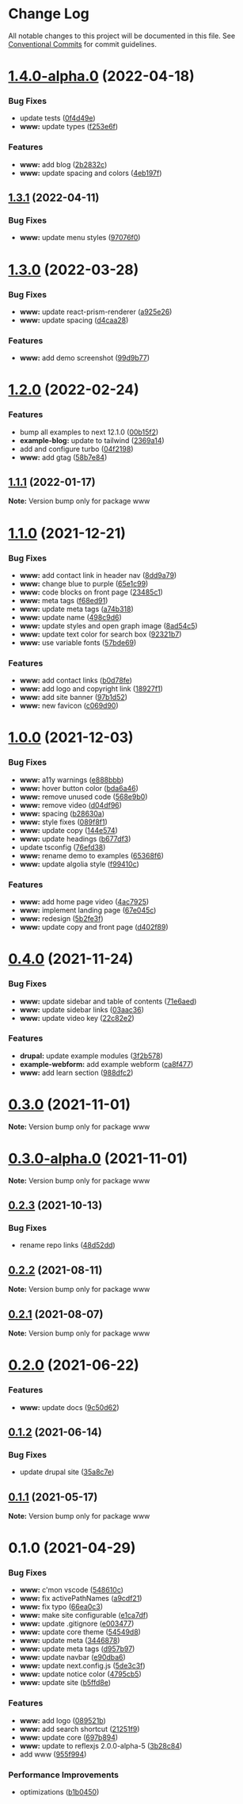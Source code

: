 # Change Log

All notable changes to this project will be documented in this file.
See [Conventional Commits](https://conventionalcommits.org) for commit guidelines.

# [1.4.0-alpha.0](https://github.com/chapter-three/next-drupal/compare/www@1.3.1...www@1.4.0-alpha.0) (2022-04-18)


### Bug Fixes

* update tests ([0f4d49e](https://github.com/chapter-three/next-drupal/commit/0f4d49e9bb3b8767577bdba4ef52d7e58ad6bf91))
* **www:** update types ([f253e6f](https://github.com/chapter-three/next-drupal/commit/f253e6f815f26546ab3a3b4e0329ec1bd12f3603))


### Features

* **www:** add blog ([2b2832c](https://github.com/chapter-three/next-drupal/commit/2b2832cd6cc107fe0f8dde697232490532116fba))
* **www:** update spacing and colors ([4eb197f](https://github.com/chapter-three/next-drupal/commit/4eb197fc7def86cb4d92cbadeff7fd4952712474))





## [1.3.1](https://github.com/chapter-three/next-drupal/compare/www@1.3.0...www@1.3.1) (2022-04-11)


### Bug Fixes

* **www:** update menu styles ([97076f0](https://github.com/chapter-three/next-drupal/commit/97076f02c9c55377bd7a7d20ca3af3d95ee5ba1c))





# [1.3.0](https://github.com/chapter-three/next-drupal/compare/www@1.2.0...www@1.3.0) (2022-03-28)


### Bug Fixes

* **www:** update react-prism-renderer ([a925e26](https://github.com/chapter-three/next-drupal/commit/a925e26ebbc3a9c8be027a6d5cae6ca6787365d4))
* **www:** update spacing ([d4caa28](https://github.com/chapter-three/next-drupal/commit/d4caa2897384364cece4d2c8190c33bfc8a05eb1))


### Features

* **www:** add demo screenshot ([99d9b77](https://github.com/chapter-three/next-drupal/commit/99d9b77770e14e9d00d07cf2033d393e62849a4c))





# [1.2.0](https://github.com/chapter-three/next-drupal/compare/www@1.1.1...www@1.2.0) (2022-02-24)


### Features

* bump all examples to next 12.1.0 ([00b15f2](https://github.com/chapter-three/next-drupal/commit/00b15f2b308a0a9fcb298789a9ca712f4efa7eff))
* **example-blog:** update to tailwind ([2369a14](https://github.com/chapter-three/next-drupal/commit/2369a1437a684062a9dacf4d6ec5821b16ae9d7e))
* add and configure turbo ([04f2198](https://github.com/chapter-three/next-drupal/commit/04f2198a5a92251e420ceb1285bc6f39ded5efad))
* **www:** add gtag ([58b7e84](https://github.com/chapter-three/next-drupal/commit/58b7e84ac1bb7ee9c34dd0b9a10d63e0db405f0a))





## [1.1.1](https://github.com/chapter-three/next-drupal/compare/www@1.1.0...www@1.1.1) (2022-01-17)

**Note:** Version bump only for package www





# [1.1.0](https://github.com/chapter-three/next-drupal/compare/www@1.0.0...www@1.1.0) (2021-12-21)


### Bug Fixes

* **www:** add contact link in header nav ([8dd9a79](https://github.com/chapter-three/next-drupal/commit/8dd9a79744b8a481e92fa1cc363c2f1a47bb7b72))
* **www:** change blue to purple ([65e1c99](https://github.com/chapter-three/next-drupal/commit/65e1c996194071e9dfb897b492e832215ad3879e))
* **www:** code blocks on front page ([23485c1](https://github.com/chapter-three/next-drupal/commit/23485c1951dad2b259960befdd67318e1c0e9c83))
* **www:** meta tags ([f68ed91](https://github.com/chapter-three/next-drupal/commit/f68ed912100c5a2aedf8c0a2df894c6f58afcd5c))
* **www:** update meta tags ([a74b318](https://github.com/chapter-three/next-drupal/commit/a74b3181aa5edd83a011f4b01fc93ce3f091facd))
* **www:** update name ([498c9d6](https://github.com/chapter-three/next-drupal/commit/498c9d648a48da93fff6252eb5b00973bcff6ef9))
* **www:** update styles and open graph image ([8ad54c5](https://github.com/chapter-three/next-drupal/commit/8ad54c564d63b80eae98ebad24d61b36c8586107))
* **www:** update text color for search box ([92321b7](https://github.com/chapter-three/next-drupal/commit/92321b741ed92e6870f7961166c08ae0599d88fe))
* **www:** use variable fonts ([57bde69](https://github.com/chapter-three/next-drupal/commit/57bde695e3185e87ddb17d7a01e26d6efdb74a0e))


### Features

* **www:** add contact links ([b0d78fe](https://github.com/chapter-three/next-drupal/commit/b0d78feebfc9665389608fcb1ea524ad5f3f9b54))
* **www:** add logo and copyright link ([18927f1](https://github.com/chapter-three/next-drupal/commit/18927f173d708ad69f61e4f4661fd134445928de))
* **www:** add site banner ([97b1d52](https://github.com/chapter-three/next-drupal/commit/97b1d5284e889878af21cfb89bf83c23c6d6148d))
* **www:** new favicon ([c069d90](https://github.com/chapter-three/next-drupal/commit/c069d9010d0cb06fd770b874f9ec6be23f14decb))





# [1.0.0](https://github.com/chapter-three/next-drupal/compare/www@0.4.0...www@1.0.0) (2021-12-03)


### Bug Fixes

* **www:** a11y warnings ([e888bbb](https://github.com/chapter-three/next-drupal/commit/e888bbb2cd8366d54a83ca5a34ed5ae86037fdd1))
* **www:** hover button color ([bda6a46](https://github.com/chapter-three/next-drupal/commit/bda6a460e64383f716e7cfdef39ce778200d3c30))
* **www:** remove unused code ([568e9b0](https://github.com/chapter-three/next-drupal/commit/568e9b06e92d311c8bb0b10d6a54712dd31a3a75))
* **www:** remove video ([d04df96](https://github.com/chapter-three/next-drupal/commit/d04df963d439c7dcad16c226d0b5152d8cb111cf))
* **www:** spacing ([b28630a](https://github.com/chapter-three/next-drupal/commit/b28630a9d60bfafcd949787f72721a61db65f01f))
* **www:** style fixes ([089f8f1](https://github.com/chapter-three/next-drupal/commit/089f8f1fee60d6e4aab3599e6e46f2bf69c51c4a))
* **www:** update copy ([144e574](https://github.com/chapter-three/next-drupal/commit/144e574d4597de0da2b20f9df2c2f4cd02e46540))
* **www:** update headings ([b677df3](https://github.com/chapter-three/next-drupal/commit/b677df3f62a6924532e825a6a9478a7a9b681837))
* update tsconfig ([76efd38](https://github.com/chapter-three/next-drupal/commit/76efd38d1b1cccac59abb78fce23305dbc89f9f4))
* **www:** rename demo to examples ([65368f6](https://github.com/chapter-three/next-drupal/commit/65368f67ac458bbf6ef1ac38ec85445c043c68f4))
* **www:** update algolia style ([f99410c](https://github.com/chapter-three/next-drupal/commit/f99410c96a49e141b8a5b5aae86e975b71fa510e))


### Features

* **www:** add home page video ([4ac7925](https://github.com/chapter-three/next-drupal/commit/4ac7925066d2447bde337f856a0f536b461bf58c))
* **www:** implement landing page ([67e045c](https://github.com/chapter-three/next-drupal/commit/67e045c4bbc870f49762456070e25828139ba919))
* **www:** redesign ([5b2fe3f](https://github.com/chapter-three/next-drupal/commit/5b2fe3f19b384fbcce4faa0ef771127e75895157))
* **www:** update copy and front page ([d402f89](https://github.com/chapter-three/next-drupal/commit/d402f89290847637a36287be98ae16b6442561ac))





# [0.4.0](https://github.com/chapter-three/next-drupal/compare/www@0.3.0...www@0.4.0) (2021-11-24)


### Bug Fixes

* **www:** update sidebar and table of contents ([71e6aed](https://github.com/chapter-three/next-drupal/commit/71e6aed6289bef12455d22ccf10509347d5bc83a))
* **www:** update sidebar links ([03aac36](https://github.com/chapter-three/next-drupal/commit/03aac36cccecedd845183a0dda1a14f261196d48))
* **www:** update video key ([22c82e2](https://github.com/chapter-three/next-drupal/commit/22c82e2546ecf8050b03e98133f11000c98da2d8))


### Features

* **drupal:** update example modules ([3f2b578](https://github.com/chapter-three/next-drupal/commit/3f2b57822226e587e590fdcc5f760cae0b11d97f))
* **example-webform:** add example webform ([ca8f477](https://github.com/chapter-three/next-drupal/commit/ca8f477b899a83a19b0823105863d40298e60418))
* **www:** add learn section ([988dfc2](https://github.com/chapter-three/next-drupal/commit/988dfc21951e0e548c9330e39a4c8e87361c4024))





# [0.3.0](https://github.com/chapter-three/next-drupal/compare/www@0.3.0-alpha.0...www@0.3.0) (2021-11-01)

**Note:** Version bump only for package www





# [0.3.0-alpha.0](https://github.com/chapter-three/next-drupal/compare/www@0.2.3...www@0.3.0-alpha.0) (2021-11-01)

**Note:** Version bump only for package www





## [0.2.3](https://github.com/chapter-three/next-drupal/compare/www@0.2.2...www@0.2.3) (2021-10-13)


### Bug Fixes

* rename repo links ([48d52dd](https://github.com/chapter-three/next-drupal/commit/48d52dde79f69396ef706d152c03670117b6a480))





## [0.2.2](https://github.com/chapter-three/next-drupal/compare/www@0.2.1...www@0.2.2) (2021-08-11)

**Note:** Version bump only for package www





## [0.2.1](https://github.com/chapter-three/next-drupal/compare/www@0.2.0...www@0.2.1) (2021-08-07)

**Note:** Version bump only for package www





# [0.2.0](https://github.com/chapter-three/next-drupal/compare/www@0.1.2...www@0.2.0) (2021-06-22)


### Features

* **www:** update docs ([9c50d62](https://github.com/chapter-three/next-drupal/commit/9c50d62f455702431d131de7641c6c0fdcf0da67))





## [0.1.2](https://github.com/chapter-three/next-drupal/compare/www@0.1.1...www@0.1.2) (2021-06-14)


### Bug Fixes

* update drupal site ([35a8c7e](https://github.com/chapter-three/next-drupal/commit/35a8c7e8c7a7378bb001eda8eef66315d5769589))





## [0.1.1](https://github.com/chapter-three/next-drupal/compare/www@0.1.0...www@0.1.1) (2021-05-17)

**Note:** Version bump only for package www





# 0.1.0 (2021-04-29)


### Bug Fixes

* **www:** c'mon vscode ([548610c](https://github.com/chapter-three/next-drupal/commit/548610c6bb2a19fbdab756c97016f74973049043))
* **www:** fix activePathNames ([a9cdf21](https://github.com/chapter-three/next-drupal/commit/a9cdf21493a55245141dd1e28e731198227c4f2d))
* **www:** fix typo ([66ea0c3](https://github.com/chapter-three/next-drupal/commit/66ea0c3697b5b7373a7e1cabade048e706c161bb))
* **www:** make site configurable ([e1ca7df](https://github.com/chapter-three/next-drupal/commit/e1ca7dfc668d9a58753ddd22a4e5d8f0393fc60c))
* **www:** update .gitignore ([e003477](https://github.com/chapter-three/next-drupal/commit/e003477f534f5effd1b60bc8a5463da953025a97))
* **www:** update core theme ([54549d8](https://github.com/chapter-three/next-drupal/commit/54549d8c471002f4f8c3f8412a6b55f2feee94a5))
* **www:** update meta ([3446878](https://github.com/chapter-three/next-drupal/commit/3446878737869d8d531bd6a186bbd12576b461f7))
* **www:** update meta tags ([d957b97](https://github.com/chapter-three/next-drupal/commit/d957b97c4fd0376091d344835a9eb7fad4a0aa31))
* **www:** update navbar ([e90dba6](https://github.com/chapter-three/next-drupal/commit/e90dba612c3786bcc982082269cb13238f9e5c9a))
* **www:** update next.config.js ([5de3c3f](https://github.com/chapter-three/next-drupal/commit/5de3c3fb06f73e7c9ce05d03c036f326249b8aac))
* **www:** update notice color ([4795cb5](https://github.com/chapter-three/next-drupal/commit/4795cb5aa0fde2ee762eff4cad771366145e3eec))
* **www:** update site ([b5ffd8e](https://github.com/chapter-three/next-drupal/commit/b5ffd8e9bfdf1037bb27729d1edf1dc3f0e48b06))


### Features

* **www:** add logo ([089521b](https://github.com/chapter-three/next-drupal/commit/089521b0d231e27aa052e8b64e447c994b8b2ac5))
* **www:** add search shortcut ([21251f9](https://github.com/chapter-three/next-drupal/commit/21251f91079ebebbd0e6e9c9f451a1590d8ed82e))
* **www:** update core ([697b894](https://github.com/chapter-three/next-drupal/commit/697b894ea5adc4c8f5bfec167fa877ea12b6de68))
* **www:** update to reflexjs 2.0.0-alpha-5 ([3b28c84](https://github.com/chapter-three/next-drupal/commit/3b28c84e9b7eefd4892aaf22dea0dd2512091b93))
* add www ([955f994](https://github.com/chapter-three/next-drupal/commit/955f9947a84111c0e00b86bd3b9af5e255791de8))


### Performance Improvements

* optimizations ([b1b0450](https://github.com/chapter-three/next-drupal/commit/b1b04504f797feae32486db1a724b2ff58c3b091))
